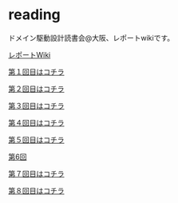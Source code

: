 reading
=======

ドメイン駆動設計読書会@大阪、レポートwikiです。

[レポートWiki](https://github.com/dddosaka/reading_ddd_report/wiki/_pages)

[第１回目はコチラ](https://github.com/dddosaka/reading_ddd_report/wiki/vol1_20140222)

[第２回目はコチラ](https://github.com/dddosaka/reading_ddd_report/wiki/vol2_20140309)

[第３回目はコチラ](https://github.com/dddosaka/reading_ddd_report/wiki/vol3_20140323)

[第４回目はコチラ](https://github.com/dddosaka/reading_ddd_report/wiki/vol4_20140406)

[第５回目はコチラ](https://github.com/dddosaka/reading_ddd_report/wiki/vol5_20140419)

[第6回](https://github.com/dddosaka/reading_ddd_report/wiki/vol6_20140506)

[第７回目はコチラ](https://github.com/dddosaka/reading_ddd_report/wiki/vol7_20140601)

[第８回目はコチラ](https://github.com/dddosaka/reading_ddd_report/wiki/vol8_20140622)
